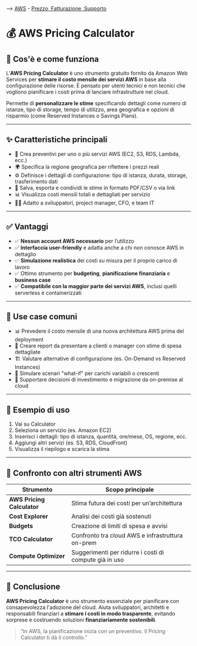--> [AWS](AWS.md)  -  [Prezzo, Fatturazione, Supporto](Prezzo-Fatturazione-Supporto.md)
# 💰 AWS Pricing Calculator

## 📘 Cos'è e come funziona

L’**AWS Pricing Calculator** è uno strumento gratuito fornito da Amazon Web Services per **stimare il costo mensile dei servizi AWS** in base alla configurazione delle risorse. È pensato per utenti tecnici e non tecnici che vogliono pianificare i costi prima di lanciare infrastrutture nel cloud.

Permette di **personalizzare le stime** specificando dettagli come numero di istanze, tipo di storage, tempo di utilizzo, area geografica e opzioni di risparmio (come Reserved Instances o Savings Plans).

---

## ✨ Caratteristiche principali

- 🧮 Crea preventivi per uno o più servizi AWS (EC2, S3, RDS, Lambda, ecc.)
- 🌍 Specifica la regione geografica per riflettere i prezzi reali
- ⚙️ Definisce i dettagli di configurazione: tipo di istanza, durata, storage, trasferimento dati
- 💾 Salva, esporta e condividi le stime in formato PDF/CSV o via link
- 📊 Visualizza costi mensili totali e dettagliati per servizio
- 🧑‍💼 Adatto a sviluppatori, project manager, CFO, e team IT

---

## ✅ Vantaggi

- ✅ **Nessun account AWS necessario** per l’utilizzo
- ✅ **Interfaccia user-friendly** e adatta anche a chi non conosce AWS in dettaglio
- ✅ **Simulazione realistica** dei costi su misura per il proprio carico di lavoro
- ✅ Ottimo strumento per **budgeting**, **pianificazione finanziaria** e **business case**
- ✅ **Compatibile con la maggior parte dei servizi AWS**, inclusi quelli serverless e containerizzati

---

## 🚀 Use case comuni

- 📊 Prevedere il costo mensile di una nuova architettura AWS prima del deployment
- 🧾 Creare report da presentare a clienti o manager con stime di spesa dettagliate
- 🏗️ Valutare alternative di configurazione (es. On-Demand vs Reserved Instances)
- 🔄 Simulare scenari "what-if" per carichi variabili o crescenti
- 💼 Supportare decisioni di investimento e migrazione da on-premise al cloud

---

## 🧪 Esempio di uso

1. Vai su Calculator
2. Seleziona un servizio (es. Amazon EC2)
3. Inserisci i dettagli: tipo di istanza, quantità, ore/mese, OS, regione, ecc.
4. Aggiungi altri servizi (es. S3, RDS, CloudFront)
5. Visualizza il riepilogo e scarica la stima

---

## 🔄 Confronto con altri strumenti AWS

| Strumento                  | Scopo principale                                 |
|---------------------------|--------------------------------------------------|
| **AWS Pricing Calculator**| Stima futura dei costi per un’architettura       |
| **Cost Explorer**         | Analisi dei costi già sostenuti                  |
| **Budgets**               | Creazione di limiti di spesa e avvisi            |
| **TCO Calculator**        | Confronto tra cloud AWS e infrastruttura on-prem |
| **Compute Optimizer**     | Suggerimenti per ridurre i costi di compute già in uso |

---

## 📌 Conclusione

**AWS Pricing Calculator** è uno strumento essenziale per pianificare con consapevolezza l'adozione del cloud. Aiuta sviluppatori, architetti e responsabili finanziari a **stimare i costi in modo trasparente**, evitando sorprese e costruendo soluzioni **finanziariamente sostenibili**.

> “In AWS, la pianificazione inizia con un preventivo. Il Pricing Calculator ti dà il controllo.”

